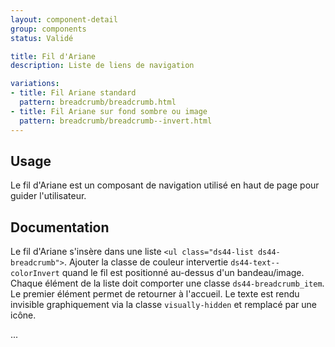 ```yaml
---
layout: component-detail
group: components
status: Validé

title: Fil d'Ariane
description: Liste de liens de navigation

variations:
- title: Fil Ariane standard
  pattern: breadcrumb/breadcrumb.html
- title: Fil Ariane sur fond sombre ou image
  pattern: breadcrumb/breadcrumb--invert.html
---
```



## Usage

Le fil d'Ariane est un composant de navigation utilisé en haut de page pour guider l'utilisateur.

## Documentation

Le fil d'Ariane s'insère dans une liste `<ul class="ds44-list ds44-breadcrumb">`. 
Ajouter la classe de couleur intervertie `ds44-text--colorInvert` quand le fil est positionné au-dessus d'un bandeau/image.
Chaque élément de la liste doit comporter une classe `ds44-breadcrumb_item`.
Le premier élément permet de retourner à l'accueil. Le texte est rendu invisible graphiquement via la classe `visually-hidden` et remplacé par une icône.

...
